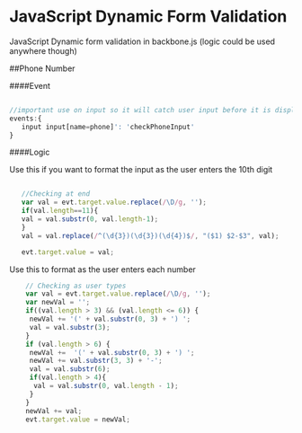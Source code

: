 JavaScript Dynamic Form Validation
==================================

JavaScript Dynamic form validation in backbone.js (logic could be used anywhere though)

##Phone Number

####Event

```javascript

//important use on input so it will catch user input before it is displayed!!
events:{
   input input[name=phone]': 'checkPhoneInput'
}

````

####Logic

Use this if you want to format the input as the user enters the 10th digit

```javascript

   //Checking at end
   var val = evt.target.value.replace(/\D/g, '');
   if(val.length==11){
   val = val.substr(0, val.length-1);
   }
   val = val.replace(/^(\d{3})(\d{3})(\d{4})$/, "($1) $2-$3", val);

   evt.target.value = val;
```
Use this to format as the user enters each number

```javascript
    // Checking as user types
    var val = evt.target.value.replace(/\D/g, '');
    var newVal = '';
    if((val.length > 3) && (val.length <= 6)) {
     newVal += '(' + val.substr(0, 3) + ') ';
     val = val.substr(3);
    }
    if (val.length > 6) {
     newVal +=  '(' + val.substr(0, 3) + ') ';
     newVal += val.substr(3, 3) + '-';
     val = val.substr(6);
     if(val.length > 4){
      val = val.substr(0, val.length - 1);
     }
    }
    newVal += val;
    evt.target.value = newVal;
    
```
